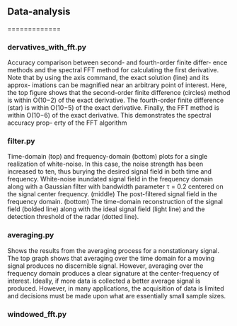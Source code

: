 ## Data-analysis ##

=============
### dervatives_with_fft.py ###
Accuracy comparison between second- and fourth-order finite differ- ence methods and the spectral FFT method for calculating the first derivative. Note that by using the axis command, the exact solution (line) and its approx- imations can be magnified near an arbitrary point of interest. Here, the top figure shows that the second-order finite difference (circles) method is within O(10−2) of the exact derivative. The fourth-order finite difference (star) is within O(10−5) of the exact derivative. Finally, the FFT method is within O(10−6) of the exact derivative. This demonstrates the spectral accuracy prop- erty of the FFT algorithm

### filter.py ###
Time-domain (top) and frequency-domain (bottom) plots for a single realization of white-noise. In this case, the noise strength has been increased to ten, thus burying the desired signal field in both time and frequency. White-noise inundated signal field in the frequency domain along with a Gaussian filter with bandwidth parameter τ = 0.2 centered on the signal center frequency. (middle) The post-filtered signal field in the frequency domain. (bottom) The time-domain reconstruction of the signal field (bolded line) along with the ideal signal field (light line) and the detection threshold of the radar (dotted line).

### averaging.py ###
Shows the results from the averaging process for a nonstationary signal. The top graph shows that averaging over the time domain for a moving signal produces no discernible signal. However, averaging over the frequency domain produces a clear signature at the center-frequency of interest. Ideally, if more data is collected a better average signal is produced. However, in many applications, the acquisition of data is limited and decisions must be made upon what are essentially small sample sizes.

### windowed_fft.py ###

